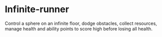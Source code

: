 # Infinite-runner
Control a sphere on an infinite floor, dodge obstacles, collect resources, manage health and ability points to score high before losing all health.
